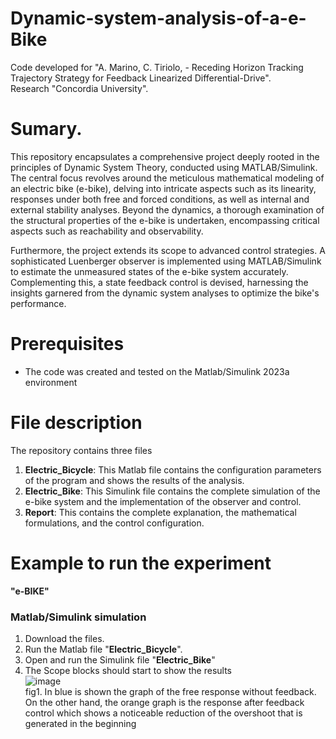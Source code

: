 # Dynamic-system-analysis-of-a-e-Bike

Code developed for "A. Marino, C. Tiriolo, - Receding Horizon Tracking Trajectory Strategy for Feedback Linearized Differential-Drive".  
Research "Concordia University".  

# Sumary.

This repository encapsulates a comprehensive project deeply rooted in the principles of Dynamic System Theory, conducted using MATLAB/Simulink. The central focus revolves around the meticulous mathematical modeling of an electric bike (e-bike), delving into intricate aspects such as its linearity, responses under both free and forced conditions, as well as internal and external stability analyses. Beyond the dynamics, a thorough examination of the structural properties of the e-bike is undertaken, encompassing critical aspects such as reachability and observability.

Furthermore, the project extends its scope to advanced control strategies. A sophisticated Luenberger observer is implemented using MATLAB/Simulink to estimate the unmeasured states of the e-bike system accurately. Complementing this, a state feedback control is devised, harnessing the insights garnered from the dynamic system analyses to optimize the bike's performance.

  
# Prerequisites
- The code was created and tested on the Matlab/Simulink 2023a environment

# File description
The repository contains three files
1. **Electric_Bicycle**: This Matlab file contains the configuration parameters of the program and shows the results of the analysis.
2. **Electric_Bike**: This Simulink file contains the complete simulation of the e-bike system and the implementation of the observer and control.
3. **Report**: This contains the complete explanation, the mathematical formulations, and the control configuration.


# Example to run the experiment  
**"e-BIKE"**
### Matlab/Simulink simulation 
1. Download the files. 
2. Run the Matlab file "**Electric_Bicycle**".
3. Open and run the Simulink file "**Electric_Bike**"
4. The Scope blocks should start to show the results  
![image](https://github.com/fercho-0109/Dynamic-system-analysis-of-a-e-Bike-/assets/40362695/38b221e3-3071-4afd-bd2a-a567903d0a51)  
fig1. In blue is shown the graph of the free response without feedback. On the other hand, the orange graph is the response after feedback control which shows a noticeable reduction of the overshoot that is generated in the beginning


